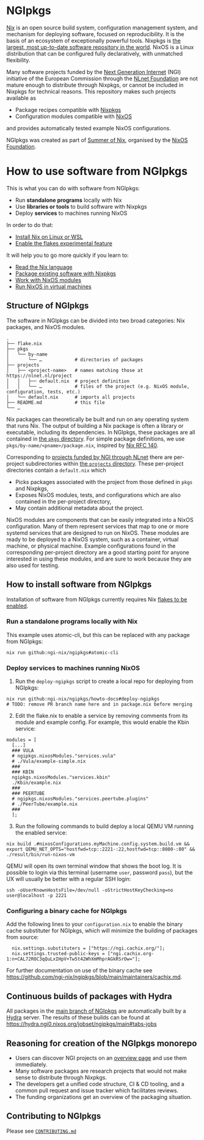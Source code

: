 # NGIpkgs

[Nix] is an open source build system, configuration management system, and mechanism for deploying software, focused on reproducibility.
It is the basis of an ecosystem of exceptionally powerful tools.
Nixpkgs is [the largest, most up-to-date software repository in the world][repology].
NixOS is a Linux distribution that can be configured fully declaratively, with unmatched flexibility.

Many software projects funded by the [Next Generation Internet] (NGI) initiative of the European Commission through the [NLnet Foundation] are not mature enough to distribute through Nixpkgs, or cannot be included in Nixpkgs for technical reasons.
This repository makes such projects available as

- Package recipes compatible with [Nixpkgs]
- Configuration modules compatible with [NixOS]

and provides automatically tested example NixOS configurations.

NGIpkgs was created as part of [Summer of Nix], organised by the [NixOS Foundation].

[Nix]: https://github.com/NixOS/nix
[repology]: https://repology.org/repositories/graphs
[Nixpkgs]: https://github.com/nixos/nixpkgs
[NixOS]: https://nixos.org/manual/nixos
[Next Generation Internet]: https://www.ngi.eu
[NLnet Foundation]: https://nlnet.nl
[Summer of Nix]: https://github.com/ngi-nix/summer-of-nix
[NixOS Foundation]: https://nixos.org/community/#foundation

# How to use software from NGIpkgs

This is what you can do with software from NGIpkgs:
- Run **standalone programs** locally with Nix
- Use **libraries or tools** to build software with Nixpkgs
- Deploy **services** to machines running NixOS

In order to do that:
- [Install Nix on Linux or WSL](https://nix.dev/install-nix)
- [Enable the flakes experimental feature](https://wiki.nixos.org/wiki/Flakes)

It will help you to go more quickly if you learn to:
- [Read the Nix language](https://nix.dev/tutorials/nix-language)
- [Package existing software with Nixpkgs](https://nix.dev/tutorials/packaging-existing-software)
- [Work with NixOS modules](https://nix.dev/tutorials/module-system/)
- [Run NixOS in virtual machines](https://nix.dev/tutorials/nixos/nixos-configuration-on-vm)

## Structure of NGIpkgs

The software in NGIpkgs can be divided into two broad categories: Nix packages, and NixOS modules.

```
.
├── flake.nix
├── pkgs
│   └── by-name
│       └── …            # directories of packages
├── projects
│   ├── <project-name>   # names matching those at https://nlnet.nl/project
│   │   ├── default.nix  # project definition
│   │   └── …            # files of the project (e.g. NixOS module, configuration, tests, etc.)
│   └── default.nix      # imports all projects 
├── README.md            # this file
└── …
```

Nix packages can theoretically be built and run on any operating system that runs Nix.
The output of building a Nix package is often a library or executable, including its dependencies.
In NGIpkgs, these packages are all contained in [the `pkgs` directory](./pkgs).
For simple package definitions, we use `pkgs/by-name/<pname>/package.nix`, inspired by [Nix RFC 140].

[Nix RFC 140]: https://github.com/NixOS/rfcs/blob/c8569f6719356009204133cd00d92010889ed56d/rfcs/0140-simple-package-paths.md

Corresponding to [projects funded by NGI through NLnet](https://nlnet.nl/project/) there are per-project subdirectories within [the `projects` directory](./projects).
These per-project directories contain a `default.nix` which
- Picks packages associated with the project from those defined in `pkgs` and Nixpkgs,
- Exposes NixOS modules, tests, and configurations which are also contained in the per-project directory,
- May contain additional metadata about the project.

NixOS modules are components that can be easily integrated into a NixOS configuration.
Many of them represent services that map to one or more systemd services that are designed to run on NixOS.
These modules are ready to be deployed to a NixOS system, such as a container, virtual machine, or physical machine.
Example configurations found in the corresponding per-project directory are a good starting point for anyone interested in using these modules, and are sure to work because they are also used for testing.

## How to install software from NGIpkgs

Installation of software from NGIpkgs currently requires Nix [flakes to be enabled](https://nixos.wiki/wiki/Flakes).

###  Run a **standalone programs** locally with Nix

This example uses atomic-cli, but this can be replaced with any package from NGIpkgs:
```
nix run github:ngi-nix/ngipkgs#atomic-cli
```

### Deploy **services** to machines running NixOS

1. Run the `deploy-ngipkgs` script to create a local repo for deploying from NGIpkgs:
```
nix run github:ngi-nix/ngipkgs/howto-docs#deploy-ngipkgs
# TODO: remove PR branch name here and in package.nix before merging
```

2. Edit the flake.nix to enable a service by removing comments from its module and example config. For example, this would enable the Kbin service:
```
modules = [
  [...]
  ### VULA
  # ngipkgs.nixosModules."services.vula"
  # ./Vula/example-simple.nix
  ###
  ### KBIN
  ngipkgs.nixosModules."services.kbin"
  ./Kbin/example.nix
  ###
  ### PEERTUBE
  # ngipkgs.nixosModules."services.peertube.plugins"
  # ./PeerTube/example.nix
  ###
  ];
```

3. Run the following commands to build deploy a local QEMU VM running the enabled service:
```
nix build .#nixosConfigurations.myMachine.config.system.build.vm && export QEMU_NET_OPTS="hostfwd=tcp::2221-:22,hostfwd=tcp::8080-:80" && ./result/bin/run-nixos-vm
```

QEMU will open its own terminal window that shows the boot log. It is possible to login via this terminal (username `user`, password `pass`), but the UX will usually be better with a regular SSH login:
```
ssh -oUserKnownHostsFile=/dev/null -oStrictHostKeyChecking=no user@localhost -p 2221
```

### Configuring a binary cache for NGIpkgs

Add the following lines to your `configuration.nix` to enable the binary cache substituter for NGIpkgs, which will minimize the building of packages from source:
```
  nix.settings.substituters = ["https://ngi.cachix.org/"];
  nix.settings.trusted-public-keys = ["ngi.cachix.org-1:n+CAL72ROC3qQuLxIHpV+Tw5t42WhXmMhprAGkRSrOw="];
```

For further documentation on use of the binary cache see https://github.com/ngi-nix/ngipkgs/blob/main/maintainers/cachix.md.

## Continuous builds of packages with Hydra

All packages in the [main branch of NGIpkgs](https://github.com/ngi-nix/ngipkgs/tree/main) are automatically built by a [Hydra](https://github.com/NixOS/hydra) server.
The results of these builds can be found at <https://hydra.ngi0.nixos.org/jobset/ngipkgs/main#tabs-jobs>

## Reasoning for creation of the NGIpkgs monorepo

- Users can discover NGI projects on an [overview page](https://ngi-nix.github.io/ngipkgs/) and use them immediately.
- Many software packages are research projects that would not make sense to distribute through Nixpkgs.
- The developers get a unified code structure, CI & CD tooling, and a common pull request and issue tracker which facilitates reviews.
- The funding organizations get an overview of the packaging situation.

## Contributing to NGIpkgs

Please see [`CONTRIBUTING.md`](CONTRIBUTING.md)
